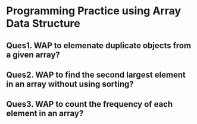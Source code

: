 # Programming Practice using Array Data Structure

## Ques1. WAP to elemenate duplicate objects from a given array?

## Ques2. WAP to find the second largest element in an array without using sorting?

## Ques3. WAP to count the frequency of each element in an array?